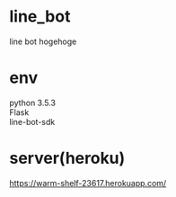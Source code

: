 # line_bot
line bot hogehoge

# env
python 3.5.3  
Flask  
line-bot-sdk

# server(heroku)
https://warm-shelf-23617.herokuapp.com/
